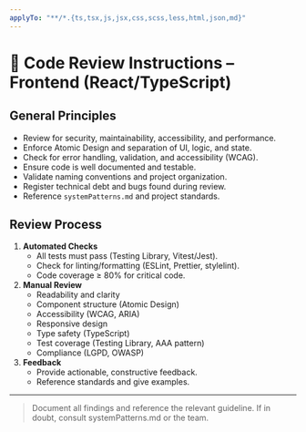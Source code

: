 ```yaml
---
applyTo: "**/*.{ts,tsx,js,jsx,css,scss,less,html,json,md}"
---
```

# 🧐 Code Review Instructions – Frontend (React/TypeScript)

## General Principles
- Review for security, maintainability, accessibility, and performance.
- Enforce Atomic Design and separation of UI, logic, and state.
- Check for error handling, validation, and accessibility (WCAG).
- Ensure code is well documented and testable.
- Validate naming conventions and project organization.
- Register technical debt and bugs found during review.
- Reference `systemPatterns.md` and project standards.

## Review Process
1. **Automated Checks**
   - All tests must pass (Testing Library, Vitest/Jest).
   - Check for linting/formatting (ESLint, Prettier, stylelint).
   - Code coverage ≥ 80% for critical code.
2. **Manual Review**
   - Readability and clarity
   - Component structure (Atomic Design)
   - Accessibility (WCAG, ARIA)
   - Responsive design
   - Type safety (TypeScript)
   - Test coverage (Testing Library, AAA pattern)
   - Compliance (LGPD, OWASP)
3. **Feedback**
   - Provide actionable, constructive feedback.
   - Reference standards and give examples.

---
> Document all findings and reference the relevant guideline. If in doubt, consult systemPatterns.md or the team.
